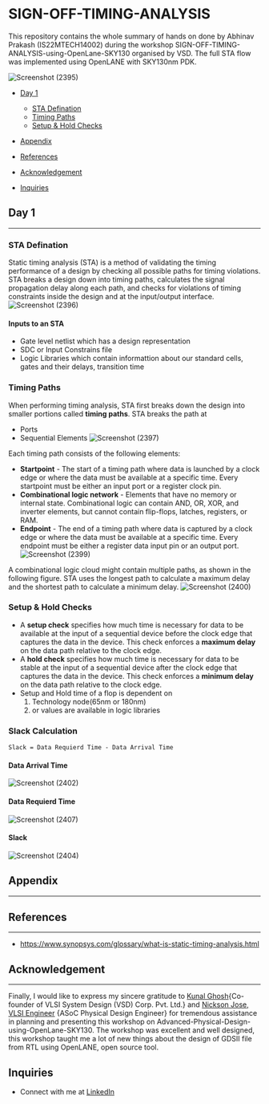 # SIGN-OFF-TIMING-ANALYSIS
This repository contains the whole summary of hands on done by Abhinav Prakash (IS22MTECH14002) during the workshop SIGN-OFF-TIMING-ANALYSIS-using-OpenLane-SKY130 organised by VSD. The full STA flow was implemented using OpenLANE with SKY130nm PDK.

![Screenshot (2395)](https://user-images.githubusercontent.com/120498080/219842863-80a8bcc6-60cc-4f75-a2ec-f874641fd9bf.png)


* [Day 1](#day-1)
    + [STA Defination](#STA-Defination)
    + [Timing Paths](#Timing-Paths)
    + [Setup & Hold Checks](#Setup-&-Hold-Checks)
    
* [Appendix](#Appendix)
* [References](#references)
* [Acknowledgement](#acknowledgement)
* [Inquiries](#inquiries)

## Day 1
---
### STA Defination
Static timing analysis (STA) is a method of validating the timing performance of a design by checking all possible paths for timing violations. STA breaks a design down into timing paths, calculates the signal propagation delay along each path, and checks for violations of timing constraints inside the design and at the input/output interface.
![Screenshot (2396)](https://user-images.githubusercontent.com/120498080/219844063-4006e064-51f4-4425-ba65-e2c9842578b8.png)

#### Inputs to an STA 
- Gate level netlist which has a design representation
- SDC or Input Constrains file
- Logic Libraries which contain informattion about our standard cells, gates and their delays, transition time

### Timing Paths
When performing timing analysis, STA first breaks down the design into smaller portions called **timing paths**. 
STA breaks the path at 
- Ports 
- Sequential Elements
![Screenshot (2397)](https://user-images.githubusercontent.com/120498080/219843999-a4e6ad2a-e673-4d51-9ec3-b143904eb35a.png)


Each timing path consists of the following elements:

- **Startpoint** - The start of a timing path where data is launched by a clock edge or where the data must be available at a specific time. Every startpoint must be either an input port or a register clock pin.
- **Combinational logic network** - Elements that have no memory or internal state. Combinational logic can contain AND, OR, XOR, and inverter elements, but cannot contain flip-flops, latches, registers, or RAM.
- **Endpoint** - The end of a timing path where data is captured by a clock edge or where the data must be available at a specific time. Every endpoint must be either a register data input pin or an output port.
![Screenshot (2399)](https://user-images.githubusercontent.com/120498080/219844485-17755126-109f-413f-8c49-58c4b587bd9b.png)

A combinational logic cloud might contain multiple paths, as shown in the following figure. STA uses the longest path to calculate a maximum delay and the shortest path to calculate a minimum delay.
![Screenshot (2400)](https://user-images.githubusercontent.com/120498080/219844793-66a62bf4-9dd2-437a-893a-a80b8b9f6016.png)

### Setup & Hold Checks
- A **setup check** specifies how much time is necessary for data to be available at the input of a sequential device before the clock edge that captures the data in the device. This check enforces a **maximum delay** on the data path relative to the clock edge. 
- A **hold check** specifies how much time is necessary for data to be stable at the input of a sequential device after the clock edge that captures the data in the device. This check enforces a **minimum delay** on the data path relative to the clock edge.
- Setup and Hold time of a flop is dependent on 
    1. Technology node(65nm or 180nm)
    2. or values are available in logic libraries 
 
### Slack Calculation 
```
Slack = Data Requierd Time - Data Arrival Time 
```

#### Data Arrival Time 
![Screenshot (2402)](https://user-images.githubusercontent.com/120498080/219847048-f1cba149-cfb6-4ff6-9f41-822f2660f7d2.png)
#### Data Requierd Time 
![Screenshot (2407)](https://user-images.githubusercontent.com/120498080/219847062-1aada45a-d5a5-4c0a-a8d8-431702be54f9.png)
#### Slack
![Screenshot (2404)](https://user-images.githubusercontent.com/120498080/219847410-fcce02c6-9686-4e8c-ada0-b5d0acf69e72.png)


## Appendix
---
    
## References
---
- https://www.synopsys.com/glossary/what-is-static-timing-analysis.html

## Acknowledgement
---
Finally, I would like to express my sincere gratitude to [Kunal Ghosh](https://www.linkedin.com/in/kunal-ghosh-vlsisystemdesign-com-28084836/){Co-founder of VLSI System Design (VSD) Corp. Pvt. Ltd.} and [Nickson Jose, VLSI Engineer](https://www.linkedin.com/in/nickson-jose/) {ASoC Physical Design Engineer} for tremendous assistance in planning and presenting this workshop on Advanced-Physical-Design-using-OpenLane-SKY130. The workshop was excellent and well designed, this workshop taught me a lot of new things about the design of GDSII file from RTL using OpenLANE, open source tool.   

## Inquiries
- Connect with me at [LinkedIn](https://www.linkedin.com/public-profile/settings?trk=d_flagship3_profile_self_view_public_profile)

